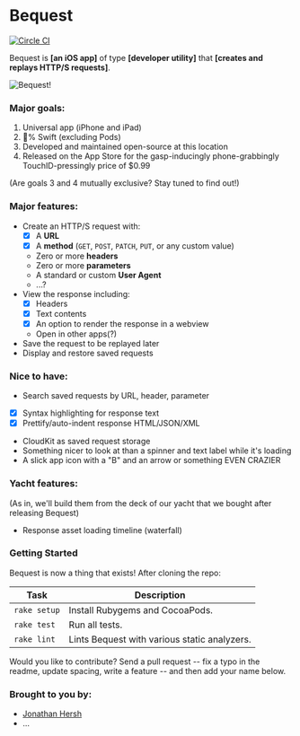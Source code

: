 # Bequest

[![Circle CI](https://circleci.com/gh/splinesoft/Bequest.svg?style=svg&circle-token=2a795f288a28385e62193b721a7a82d42b4c9581)](https://circleci.com/gh/splinesoft/Bequest)

Bequest is **[an iOS app]** of type **[developer utility]** that **[creates and replays HTTP/S requests]**.

![Bequest!](https://github.com/splinesoft/Bequest/raw/master/bequest.gif)

### Major goals:

1. Universal app (iPhone and iPad)
2. :100:% Swift (excluding Pods)
3. Developed and maintained open-source at this location
4. Released on the App Store for the gasp-inducingly phone-grabbingly TouchID-pressingly price of $0.99

(Are goals 3 and 4 mutually exclusive? Stay tuned to find out!)

### Major features:

- Create an HTTP/S request with:
     - [x] A **URL**
     - [x] A **method** (`GET`, `POST`, `PATCH`, `PUT`, or any custom value)
     - Zero or more **headers**
     - Zero or more **parameters**
     - A standard or custom **User Agent**
     - ...?
- View the response including:
     - [x] Headers
     - [x] Text contents
     - [x] An option to render the response in a webview
     - Open in other apps(?)
- Save the request to be replayed later
- Display and restore saved requests 

### Nice to have:

- Search saved requests by URL, header, parameter
- [x] Syntax highlighting for response text
- [x] Prettify/auto-indent response HTML/JSON/XML
- CloudKit as saved request storage
- Something nicer to look at than a spinner and text label while it's loading
- A slick app icon with a "B" and an arrow or something EVEN CRAZIER

### Yacht features:

(As in, we'll build them from the deck of our yacht that we bought after releasing Bequest)

* Response asset loading timeline (waterfall)

### Getting Started

Bequest is now a thing that exists! After cloning the repo:

| Task | Description |
| ---- | ----- |
| `rake setup` | Install Rubygems and CocoaPods. |
| `rake test` | Run all tests. |
| `rake lint` | Lints Bequest with various static analyzers. |

Would you like to contribute? Send a pull request -- fix a typo in the readme, update spacing, write a feature -- and then add your name below.

### Brought to you by:

* [Jonathan Hersh](https://github.com/jhersh)
* ...
